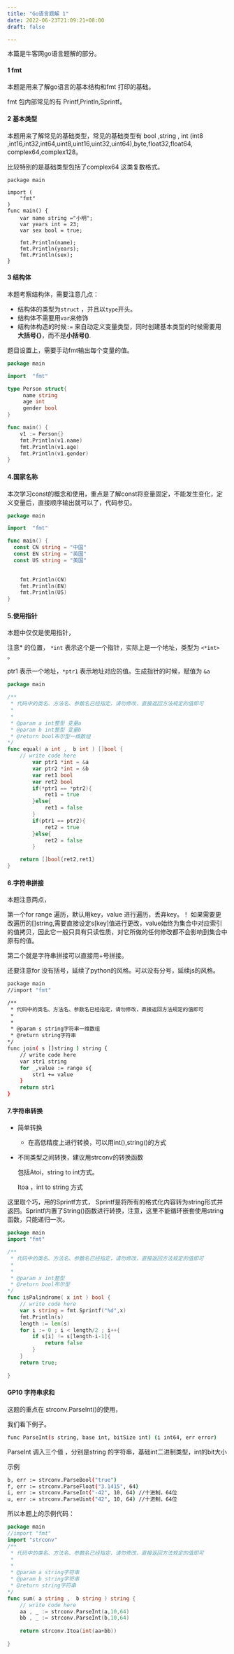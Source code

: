 ```yaml
---
title: "Go语言题解 1"
date: 2022-06-23T21:09:21+08:00
draft: false		

---
```


本篇是牛客网go语言题解的部分。

#### 1 fmt

本题是用来了解go语言的基本结构和fmt 打印的基础。

fmt 包内部常见的有 Printf,Println,Sprintf。

#### 2 基本类型

本题用来了解常见的基础类型，常见的基础类型有 bool ,string , int (int8 ,int16,int32,int64,uint8,uint16,uint32,uint64),byte,float32,float64, complex64,complex128。

比较特别的是基础类型包括了complex64 这类复数格式。



```
package main

import (
    "fmt"
)
func main() {
    var name string ="小明";
    var years int = 23;
    var sex bool = true;
    
    fmt.Println(name);
    fmt.Println(years);
    fmt.Println(sex);
}
```

#### 3 结构体

本题考察结构体，需要注意几点：

+ 结构体的类型为`struct` ，并且以`type`开头。
+ 结构体不需要用`var`来修饰
+ 结构体构造的时候`:=` 来自动定义变量类型，同时创建基本类型的时候需要用**大括号{}**，而不是**小括号()**.



题目设置上，需要手动fmt输出每个变量的值。



```go
package main

import  "fmt"

type Person struct{
     name string
     age int 
     gender bool
}

func main() {
    v1 := Person{}
    fmt.Println(v1.name)
    fmt.Println(v1.age)
    fmt.Println(v1.gender)
}
```

#### 4.国家名称

本次学习const的概念和使用，重点是了解const将变量固定，不能发生变化，定义变量后，直接顺序输出就可以了，代码参见。

```go
package main

import  "fmt"

func main() {
  const CN string = "中国"
  const EN string = "英国"
  const US string = "美国"

    
    fmt.Println(CN)
    fmt.Println(EN)
    fmt.Println(US)
}
```

#### 5.使用指针

本题中仅仅是使用指针，

注意\* 的位置， `*int` 表示这个是一个指针，实际上是一个地址，类型为 `<*int>` 。

ptr1 表示一个地址，`*ptr1` 表示地址对应的值。生成指针的时候，赋值为 `&a`

```go
package main

/**
 * 代码中的类名、方法名、参数名已经指定，请勿修改，直接返回方法规定的值即可
 *
 * 
 * @param a int整型 变量a
 * @param b int整型 变量b
 * @return bool布尔型一维数组
*/
func equal( a int ,  b int ) []bool {
    // write code here
        var ptr1 *int = &a
        var ptr2 *int = &b
        var ret1 bool
        var ret2 bool
        if(*ptr1 == *ptr2){
            ret1 = true
        }else{
            ret1 = false
        }
        if(ptr1 == ptr2){
            ret2 = true
        }else{
            ret2 = false
        }

    return []bool{ret2,ret1}
}
```

#### 6.字符串拼接

本题注意两点，

第一个for range 遍历，默认用key，value 进行遍历，丢弃key。！ 如果需要更改遍历的[]string,需要直接设定s[key]值进行更改，value始终为集合中对应索引的值拷贝，因此它一般只具有只读性质，对它所做的任何修改都不会影响到集合中原有的值。

第二个就是字符串拼接可以直接用+号拼接。

还要注意for 没有括号，延续了python的风格。可以没有分号，延续js的风格。

```Bash
package main
//import "fmt"

/**
 * 代码中的类名、方法名、参数名已经指定，请勿修改，直接返回方法规定的值即可
 *
 * 
 * @param s string字符串一维数组 
 * @return string字符串
*/
func join( s []string ) string {
    // write code here
    var str1 string
    for _,value := range s{
        str1 += value        
    }
    return str1
}
```

#### 7.字符串转换

+ 简单转换

  + 在高低精度上进行转换，可以用int(),string()的方式

+ 不同类型之间转换，建议用strconv的转换函数

  包括Atoi，string to int方式。

  Itoa  ，int to string 方式

这里取个巧，用的Sprintf方式， Sprintf是将所有的格式化内容转为string形式并返回。Sprintf内置了String()函数进行转换，注意，这里不能循环嵌套使用string函数，只能递归一次。

```go
package main
import "fmt"

/**
 * 代码中的类名、方法名、参数名已经指定，请勿修改，直接返回方法规定的值即可
 *
 * 
 * @param x int整型 
 * @return bool布尔型
*/
func isPalindrome( x int ) bool {
    // write code here
    var s string = fmt.Sprintf("%d",x)
    fmt.Println(s)
    length := len(s)
    for i := 0 ; i < length/2 ; i++{
        if s[i] != s[length-i-1]{
            return false
        }
    }
    return true;
    
}
```

#### GP10  字符串求和

这题的重点在 strconv.ParseInt()的使用，

我们看下例子。

```Bash
func ParseInt(s string, base int, bitSize int) (i int64, err error)

```

ParseInt 调入三个值 ，分别是string 的字符串，基础int二进制类型，int的bit大小

示例

```Bash
b, err := strconv.ParseBool("true")
f, err := strconv.ParseFloat("3.1415", 64)
i, err := strconv.ParseInt("-42", 10, 64) //十进制，64位
u, err := strconv.ParseUint("42", 10, 64) //十进制，64位
```



所以本题上的示例代码：



```go
package main
//import "fmt"
import "strconv"
/**
 * 代码中的类名、方法名、参数名已经指定，请勿修改，直接返回方法规定的值即可
 *
 * 
 * @param a string字符串 
 * @param b string字符串 
 * @return string字符串
*/
func sum( a string ,  b string ) string {
    // write code here
    aa , _ := strconv.ParseInt(a,10,64)
    bb , _ := strconv.ParseInt(b,10,64)
    
    return strconv.Itoa(int(aa+bb))
    
}
```

